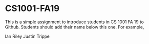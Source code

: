 # CS1001-FA19
This is a simple assignment to introduce students in CS 1001 FA 19 to Github.
Students should add their name below this one. For example,

Ian Riley
Justin Trippe
